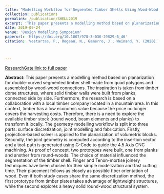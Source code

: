 ```yaml
---
title: "Modelling Workflow for Segmented Timber Shells Using Wood-Wood Connections"
collection: publications
permalink: /publication/SHELL2019
excerpt: 'This paper presents a modelling method based on planarization for double-curved segmented timber shell made from quad polygons and assembled by wood-wood connections.'
date: 2019-09-24
venue: 'Design Modelling Symposium'
paperurl: 'https://doi.org/10.1007/978-3-030-29829-6_46'
citation: 'Vestartas, P., Rogeau, N., Gamerro, J., Weinand, Y. (2020).  &quot;Modelling Workflow for Segmented Timber Shells Using Wood-Wood Connections&quot; in: Gengnagel, C., Baverel, O., Burry, J., Ramsgaard Thomsen, M., Weinzierl, S. (Eds.), <i>Impact: Design With All Senses</i>. Springer International Publishing, Cham, pp. 596–607.'



---
```

[ResearchGate link to full paper](https://www.researchgate.net/publication/335474118_Modelling_Workflow_for_Segmented_Timber_Shells_Using_Wood-Wood_Connections)

**Abstract**: This paper presents a modelling method based on planarization for double-curved segmented timber shell made from quad polygons and assembled by wood-wood connections. The inspiration is taken from timber dome structures, where solid timber walls were built from planks, connected side by side. Furthermore, the research is based on a collaboration with a local timber company located in a mountain area. In this context, timber has a low economic value because the price no longer covers the harvesting costs. Therefore, there is a need to explore the available timber stock (round wood, beam elements and planks) to transform it locally. The geometry modelling workflow is split into three parts: surface discretization, joint modelling and fabrication. Firstly, projection-based solver is applied to the planarization of volumetric blocks. Secondly, the joint geometry is computed according to the insertion vector and a tool-path is generated using G-Code to guide the 4.5 Axis CNC machining. As proof of concept, two prototypes were built, one from planks and another from round-woods. The choice of material influenced the segmentation of the timber shell. Finger and Tenon-mortise joinery techniques have been chosen for their simple modelization and fast cutting time. Their placement follows as closely as possible fiber orientation of wood. Even if both study cases share the same discretization method, the first prototype from timber plates takes advantage of lightweight structures, while the second explores a heavy solid round-wood structural system.
